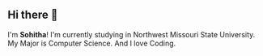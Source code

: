 ## Hi there 👋
I'm **Sohitha**!
I'm currently studying in Northwest Missouri State University.
My Major is Computer Science.
And I love Coding.
